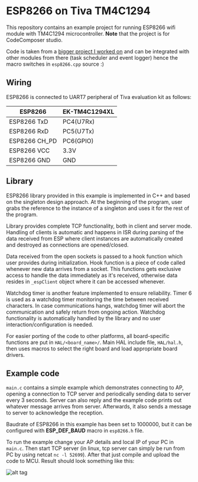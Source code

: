 ESP8266 on Tiva TM4C1294
======================

This repository contains an example project for running ESP8266 wifi module with TM4C1294 microcontroller. __Note__ that the project is for CodeComposer studio.

Code is taken from a [bigger project I worked on](https://github.com/vedranMv/roverRPi3)  and can be integrated with other modules from there (task scheduler and event logger) hence the macro switches in ``esp8266.cpp`` source :)

## Wiring

ESP8266 is connected to UART7 peripheral of Tiva evaluation kit as follows:


ESP8266       |   EK-TM4C1294XL
--------------|------------------
ESP8266 TxD   | PC4(U7Rx)
ESP8266 RxD   | PC5(U7Tx)
ESP8266 CH_PD | PC6(GPIO)
ESP8266 VCC   | 3.3V
ESP8266 GND   | GND


## Library

ESP8266 library provided in this example is implemented in C++ and based on the singleton design approach. At the beginning of the program, user grabs the reference to the instance of a singleton and uses it for the rest of the program.


Library provides complete TCP functionality, both in client and server mode. Handling of clients is automatic and happens in ISR during parsing of the data received from ESP where client instances are automatically created and destroyed as connections are opened/closed.


Data received from the open sockets is passed to a hook function which user provides during initialization. Hook function is a piece of code called whenever new data arrives from a socket. This functions gets exclusive access to handle the data immediately as it's received, otherwise data resides in ``_espClient`` object where it can be accessed whenever.


Watchdog timer is another feature implemented to ensure reliability. Timer 6 is used as a watchdog timer monitoring the time between received characters. In case communications hangs, watchdog timer will abort the communication and safely return from ongoing action. Watchdog functionality is automatically handled by the library and no user interaction/configuration is needed.


For easier porting of the code to other platforms, all board-specific functions are put in ``HAL/<board_name>/``. Main HAL include file, ``HAL/hal.h``, then uses macros to select the right board and load appropriate board drivers.


## Example code

``main.c`` contains a simple example which demonstrates connecting to AP, opening a connection to TCP server and periodically sending data to server every 3 seconds. Server can also reply and the example code prints out whatever message arrives from server. Afterwards, it also sends a message to server to acknowledge the reception.

Baudrate of ESP8266 in this example has been set to 1000000, but it can be configured with **ESP_DEF_BAUD** macro in ``esp8266.h`` file.

To run the example change your AP details and local IP of your PC in ``main.c``. Then start TCP server (in linux, tcp server can simply be run from PC by using netcat ``nc -l 52699``). After that just compile and upload the code to MCU. Result should look something like this:


![alt tag](https://vedran.ml/public/images/tm4c/test.png)
